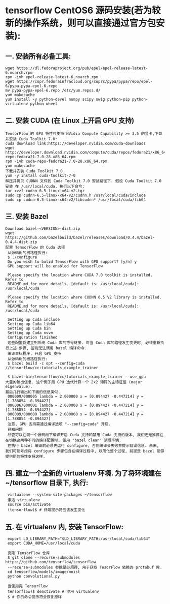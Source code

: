 #   tensorflow CentOS6 源码安装(若为较新的操作系统，则可以直接通过官方包安装):
     
##  一.  安装所有必备工具:
    wget https://dl.fedoraproject.org/pub/epel/epel-release-latest-6.noarch.rpm
    rpm -ivh epel-release-latest-6.noarch.rpm
    wget https://copr.fedorainfracloud.org/coprs/pypa/pypa/repo/epel-6/pypa-pypa-epel-6.repo
    mv pypa-pypa-epel-6.repo /etc/yum.repos.d/
    yum makecache
    yum install -y python-devel numpy scipy swig python-pip python-virtualenv python-wheel
     
##  二. 安装 CUDA (在 Linux 上开启 GPU 支持)
    TensorFlow 的 GPU 特性只支持 NVidia Compute Capability >= 3.5 的显卡,下载并安装 Cuda Toolkit 7.0:
    cuda download link:https://developer.nvidia.com/cuda-downloads
    wget http://developer.download.nvidia.com/compute/cuda/repos/fedora21/x86_64/cuda-repo-fedora21-7.0-28.x86_64.rpm
    rpm -ivh cuda-repo-fedora21-7.0-28.x86_64.rpm
    yum makecache
    下载并安装 Cuda Toolkit 7.0
    yum -y install cuda-toolkit-7-0
    解压并拷贝 CUDNN 文件到 Cuda Toolkit 7.0 安装路径下. 假设 Cuda Toolkit 7.0 安装 在 /usr/local/cuda, 执行以下命令:
    tar xvzf cudnn-6.5-linux-x64-v2.tgz
    sudo cp cudnn-6.5-linux-x64-v2/cudnn.h /usr/local/cuda/include
    sudo cp cudnn-6.5-linux-x64-v2/libcudnn* /usr/local/cuda/lib64
     
##  三. 安装 Bazel
    Download bazel-<VERSION>-dist.zip
    wget https://github.com/bazelbuild/bazel/releases/download/0.4.4/bazel-0.4.4-dist.zip
    配置 TensorFlow 的 Cuda 选项
     从源码树的根路径执行:
     $ ./configure
     Do you wish to bulid TensorFlow with GPU support? [y/n] y
     GPU support will be enabled for TensorFlow

     Please specify the location where CUDA 7.0 toolkit is installed. Refer to
     README.md for more details. [default is: /usr/local/cuda]: /usr/local/cuda

     Please specify the location where CUDNN 6.5 V2 library is installed. Refer to
     README.md for more details. [default is: /usr/local/cuda]: /usr/local/cuda

     Setting up Cuda include
     Setting up Cuda lib64
     Setting up Cuda bin
     Setting up Cuda nvvm
     Configuration finished
     这些配置将建立到系统 Cuda 库的符号链接. 每当 Cuda 库的路径发生变更时, 必须重新执行上述 步骤, 否则无法调用 bazel 编译命令.
     编译目标程序, 开启 GPU 支持
     从源码树的根路径执行:
     $ bazel build -c opt --config=cuda //tensorflow/cc:tutorials_example_trainer

     $ bazel-bin/tensorflow/cc/tutorials_example_trainer --use_gpu
    大量的输出信息. 这个例子用 GPU 迭代计算一个 2x2 矩阵的主特征值 (major eigenvalue).
    最后几行输出和下面的信息类似.
     000009/000005 lambda = 2.000000 x = [0.894427 -0.447214] y = [1.788854 -0.894427]
     000006/000001 lambda = 2.000000 x = [0.894427 -0.447214] y = [1.788854 -0.894427]
     000009/000009 lambda = 2.000000 x = [0.894427 -0.447214] y = [1.788854 -0.894427]
     注意, GPU 支持需通过编译选项 "--config=cuda" 开启.
     已知问题
     尽管可以在同一个源码树下编译开启 Cuda 支持和禁用 Cuda 支持的版本, 我们还是推荐在 在切换这两种不同的编译配置时, 使用 "bazel clean" 清理环境.
     在执行 bazel 编译前必须先运行 configure, 否则编译会失败并提示错误信息. 未来, 我们可能考虑将 configure 步骤包含在编译过程中, 以简化整个过程, 前提是 bazel 能够提供新的特性支持这样.
           
##  四. 建立一个全新的 virtualenv 环境. 为了将环境建在 ~/tensorflow 目录下, 执行:
     virtualenv --system-site-packages ~/tensorflow
     激活 virtualenv
     source bin/activate
     (tensorflow)$ # 终端提示符应该发生变化
         
##  五. 在 virtualenv 内, 安装 TensorFlow:
     export LD_LIBRARY_PATH="$LD_LIBRARY_PATH:/usr/local/cuda/lib64"
     export CUDA_HOME=/usr/local/cuda

     克隆 TensorFlow 仓库
     $ git clone --recurse-submodules https://github.com/tensorflow/tensorflow
     --recurse-submodules 参数是必须得, 用于获取 TesorFlow 依赖的 protobuf 库.
     cd tensorflow/models/image/mnist
     python convolutional.py

     当使用完 TensorFlow
     tensorflow)$ deactivate # 停用 virtualenv
     $ # 你的命令提示符会恢复原样
